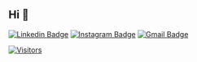 ## Hi 👋

[![Linkedin Badge](https://img.shields.io/badge/-LinkedIn-blue?style=flat-square&logo=Linkedin&logoColor=white&link=https://www.linkedin.com/in/gabriel-padilha/)](https://www.linkedin.com/in/gabriel-padilha/)
[![Instagram Badge](https://img.shields.io/badge/-Instagram-red?style=flat-square&logo=Instagram&logoColor=white&link=https://www.instagram.com/gabriel.padilh4/)](https://www.instagram.com/gabriel.padilh4/)
[![Gmail Badge](https://img.shields.io/badge/-Gmail-c14438?style=flat-square&logo=Gmail&logoColor=white&link=mailto:gabrielpadilhasantos@gmail.com)](mailto:gabrielpadilhasantos@gmail.com)

[![Visitors](https://visitor-badge.glitch.me/badge?page_id=gabrielpadilh4)](https://github.com/gabrielpadilh4)





